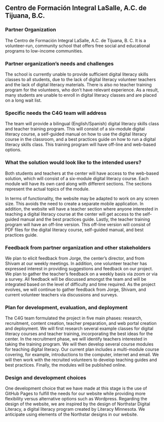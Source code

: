 ## Centro de Formación Integral LaSalle, A.C. de Tijuana, B.C.

### Partner Organization
The Centro de Formación Integral LaSalle, A.C. de Tijuana, B. C. It is a volunteer-run, community school that offers free social and educational programs to low-income communities.

### Partner organization’s needs and challenges
The school is currently unable to provide sufficient digital literacy skills classes to all students, due to the lack of digital literacy volunteer teachers and the lack of digital literacy materials.  There is also no teacher training program for the volunteers, who don’t have relevant experience. As a result, many students are unable to enroll in digital literacy classes and are placed on a long wait list. 

### Specific needs the C4G team will address
The team will provide a bilingual (English/Spanish) digital literacy skills class and teacher training program. This will consist of a six-module digital literacy course, a self-guided manual on how to use the digital literacy course in the classroom, and a best practices guide on how to run a digital literacy skills class. This training program will have off-line and web-based options. 

### What the solution would look like to the intended users?
Both students and teachers at the center will have access to the web-based solution, which will consist of a six-module digital literacy course. Each module will have its own card along with different sections. The sections represent the actual topics of the module.  

In terms of functionality, the website may be adapted to work on any screen size. This avoids the need to create a separate mobile application. In addition, the website will have a teacher section where anyone interested in teaching a digital literacy course at the center will get access to the self-guided manual and the best practices guide. Lastly, the teacher training program will have an off-line version. This off-line version will consist of PDF files for the digital literacy course, self-guided manual, and best practices guide. 

### Feedback from partner organization and other stakeholders
We plan to elicit feedback from Jorge, the center’s director, and from Shivam at our weekly meetings. In addition, one volunteer teacher has expressed interest in providing suggestions and feedback on our project. We plan to gather the teacher’s feedback on a weekly basis via zoom or via a survey. All feedback will be discussed amongst the team and will be integrated based on the level of difficulty and time required. As the project evolves, we will continue to gather feedback from Jorge, Shivam, and current volunteer teachers via discussions and surveys. 

### Plan for development, evaluation, and deployment 
The C4G team formulated the project in five main phases: research, recruitment, content creation, teacher preparation, and web portal creation and deployment. We will first research several example classes for digital literacy courses and teacher training, incorporating the best ideas for the center. In the recruitment phase, we will identify teachers interested in taking the training program.  We will then develop several course modules for teaching digital literacy.  Our current plan includes a multi-module course covering, for example, introductions to the computer, internet and email.  We will then work with the recruited volunteers to develop teaching guides and best practices.  Finally, the modules will be published online.

### Design and development choices
One development choice that we have made at this stage is the use of GitHub Pages to fulfill the needs for our website while providing more flexibility versus alternative options such as Wordpress.  Regarding the design of the website, we are inspired by the design of Northstar Digital Literacy, a digital literacy program created by Literacy Minnesota.  We anticipate using elements of the Northstar designs in our website.
